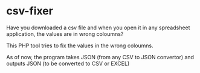 # csv-fixer
Have you downloaded a csv file and when you open it in any spreadsheet application, the values are in wrong coloumns?

This PHP tool tries to fix the values in the wrong coloumns.

As of now, the program takes JSON (from any CSV to JSON convertor) and outputs JSON (to be converted to CSV or EXCEL)

